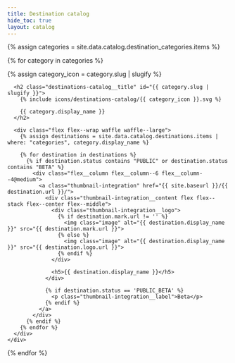 ```yaml
---
title: Destination catalog
hide_toc: true
layout: catalog
---
```


<div class="destinations-catalog">
  {% assign categories = site.data.catalog.destination_categories.items %}

  {% for category in categories %}
    <div class="destinations-catalog__section markdown" id="{{ category.slug | slugify }}">
      {% assign category_icon = category.slug | slugify %}

      <h2 class="destinations-catalog__title" id="{{ category.slug | slugify }}">
        {% include icons/destinations-catalog/{{ category_icon }}.svg %}

        {{ category.display_name }}
      </h2>

      <div class="flex flex--wrap waffle waffle--large">
        {% assign destinations = site.data.catalog.destinations.items | where: "categories", category.display_name %}

        {% for destination in destinations %}
          {% if destination.status contains "PUBLIC" or destination.status contains "BETA" %}
            <div class="flex__column flex__column--6 flex__column--4@medium">
              <a class="thumbnail-integration" href="{{ site.baseurl }}/{{ destination.url }}/">
                <div class="thumbnail-integration__content flex flex--stack flex--center flex--middle">
                  <div class="thumbnail-integration__logo">
                    {% if destination.mark.url != '' %}
                      <img class="image" alt="{{ destination.display_name }}" src="{{ destination.mark.url }}">
                    {% else %}
                      <img class="image" alt="{{ destination.display_name }}" src="{{ destination.logo.url }}">
                    {% endif %}
                  </div>

                  <h5>{{ destination.display_name }}</h5>
                </div>

                {% if destination.status == 'PUBLIC_BETA' %}
                  <p class="thumbnail-integration__label">Beta</p>
                {% endif %}
              </a>
            </div>
          {% endif %}
        {% endfor %}
      </div>
    </div>
  {% endfor %}
</div>

